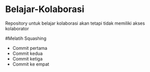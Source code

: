 # Belajar-Kolaborasi
Repository untuk belajar kolaborasi akan tetapi tidak memiliki akses kolaborator

#Melatih Squashing 
- Commit pertama
- Commit kedua
- Commit ketiga
- Commit ke empat
